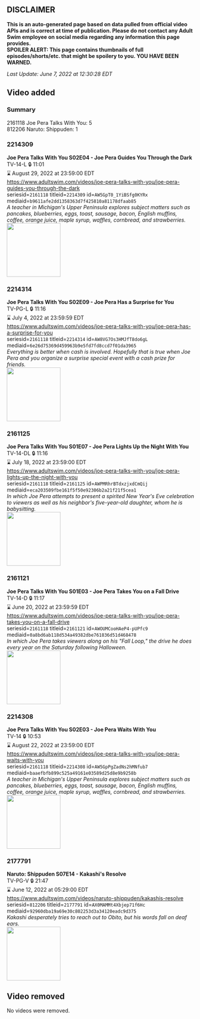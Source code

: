 ## DISCLAIMER
**This is an auto-generated page based on data pulled from official video APIs and is correct at time of publication. Please do not contact any Adult Swim employee on social media regarding any information this page provides.**  
**SPOILER ALERT: This page contains thumbnails of full episodes/shorts/etc. that might be spoilery to you. YOU HAVE BEEN WARNED.**  

_Last Update: June 7, 2022 at 12:30:28 EDT_
## Video added
### Summary
2161118 Joe Pera Talks With You: 5  
812206 Naruto: Shippuden: 1  
### 2214309
**Joe Pera Talks With You S02E04 - Joe Pera Guides You Through the Dark**  
TV-14-L 🔒 11:01  
⌛ August 29, 2022 at 23:59:00 EDT  
https://www.adultswim.com/videos/joe-pera-talks-with-you/joe-pera-guides-you-through-the-dark  
seriesid=`2161118` titleid=`2214309` id=`AW5GpT0_1YiBSfg0KYRx` mediaid=`b9611afe2dd1358363d7f425810a81178dfaab85`  
_A teacher in Michigan's Upper Peninsula explores subject matters such as pancakes, blueberries, eggs, toast, sausage, bacon, English muffins, coffee, orange juice, maple syrup, waffles, cornbread, and strawberries._  
<a href="https://media.cdn.adultswim.com/uploads/20191107/thumbnails/2_191171114207-joeperatalks_204_dup-20191021.jpg"><img src="https://media.cdn.adultswim.com/uploads/20191107/thumbnails/2_191171114207-joeperatalks_204_dup-20191021.jpg" height="144px" /></a>
### 2214314
**Joe Pera Talks With You S02E09 - Joe Pera Has a Surprise for You**  
TV-PG-L 🔒 11:16  
⌛ July 4, 2022 at 23:59:59 EDT  
https://www.adultswim.com/videos/joe-pera-talks-with-you/joe-pera-has-a-surprise-for-you  
seriesid=`2161118` titleid=`2214314` id=`AW8VG7Os3HMJfT8do6gL` mediaid=`6e26d75369d459963b9e5fd7fd8ccd7f01da3965`  
_Everything is better when cash is involved. Hopefully that is true when Joe Pera and you organize a surprise special event with a ​cash prize for friends._  
<a href="https://media.cdn.adultswim.com/uploads/20191217/thumbnails/2_191217132538-joeperatalks_209_dup-20191115.jpg"><img src="https://media.cdn.adultswim.com/uploads/20191217/thumbnails/2_191217132538-joeperatalks_209_dup-20191115.jpg" height="144px" /></a>
### 2161125
**Joe Pera Talks With You S01E07 - Joe Pera Lights Up the Night With You**  
TV-14-DL 🔒 11:16  
⌛ July 18, 2022 at 23:59:00 EDT  
https://www.adultswim.com/videos/joe-pera-talks-with-you/joe-pera-lights-up-the-night-with-you  
seriesid=`2161118` titleid=`2161125` id=`AWPMRhrBTdxzjxdCmQij` mediaid=`eca203509fbe161f5f50e92306b2a21f21f5cea1`  
_In which Joe Pera attempts to present a spirited New Year's Eve celebration to viewers as well as his neighbor's five-year-old daughter, whom he is babysitting._  
<a href="https://media.cdn.adultswim.com/uploads/20200305/thumbnails/2_20351636550-joeperatalks_107_air_cid-3HP5N.jpg"><img src="https://media.cdn.adultswim.com/uploads/20200305/thumbnails/2_20351636550-joeperatalks_107_air_cid-3HP5N.jpg" height="144px" /></a>
### 2161121
**Joe Pera Talks With You S01E03 - Joe Pera Takes You on a Fall Drive**  
TV-14-D 🔒 11:17  
⌛ June 20, 2022 at 23:59:59 EDT  
https://www.adultswim.com/videos/joe-pera-talks-with-you/joe-pera-takes-you-on-a-fall-drive  
seriesid=`2161118` titleid=`2161121` id=`AWOUMCooHAeP4-pUPfc9` mediaid=`0a8bd6ab118d534a49382dbe761836d51d468478`  
_In which Joe Pera takes viewers along on his "Fall Loop," the drive he does every year on the Saturday following Halloween._  
<a href="https://media.cdn.adultswim.com/uploads/20200305/thumbnails/2_20351635257-joeperatalks_103_air_cid-3HM7W.jpg"><img src="https://media.cdn.adultswim.com/uploads/20200305/thumbnails/2_20351635257-joeperatalks_103_air_cid-3HM7W.jpg" height="144px" /></a>
### 2214308
**Joe Pera Talks With You S02E03 - Joe Pera Waits With You**  
TV-14 🔒 10:53  
⌛ August 22, 2022 at 23:59:00 EDT  
https://www.adultswim.com/videos/joe-pera-talks-with-you/joe-pera-waits-with-you  
seriesid=`2161118` titleid=`2214308` id=`AW5GpPgZadNs2hMNfub7` mediaid=`baaefbfb899c525a49161e03589d25d8e9b9258b`  
_A teacher in Michigan's Upper Peninsula explores subject matters such as pancakes, blueberries, eggs, toast, sausage, bacon, English muffins, coffee, orange juice, maple syrup, waffles, cornbread, and strawberries._  
<a href="https://media.cdn.adultswim.com/uploads/20191107/thumbnails/2_19117111407-joeperatalks_203_dup-20191021.jpg"><img src="https://media.cdn.adultswim.com/uploads/20191107/thumbnails/2_19117111407-joeperatalks_203_dup-20191021.jpg" height="144px" /></a>
### 2177791
**Naruto: Shippuden S07E14 - Kakashi's Resolve**  
TV-PG-V 🔒 21:47  
⌛ June 12, 2022 at 05:29:00 EDT  
https://www.adultswim.com/videos/naruto-shippuden/kakashis-resolve  
seriesid=`812206` titleid=`2177791` id=`AX0MAMMt4Xbjep71f6Hc` mediaid=`92960dba19a69e30c802253d3a34120eadc9d375`  
_Kakashi desperately tries to reach out to Obito, but his words fall on deaf ears._  
<a href="https://media.cdn.adultswim.com/uploads/20211112/thumbnails/2_2111121014598-NarutoShippuden_362_KakashisResolve.png"><img src="https://media.cdn.adultswim.com/uploads/20211112/thumbnails/2_2111121014598-NarutoShippuden_362_KakashisResolve.png" height="144px" /></a>
## Video removed
No videos were removed.  
